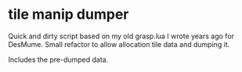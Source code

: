 # tile manip dumper

Quick and dirty script based on my old grasp.lua I wrote years ago for DesMume. Small refactor to allow allocation tile data and dumping it.

Includes the pre-dumped data.